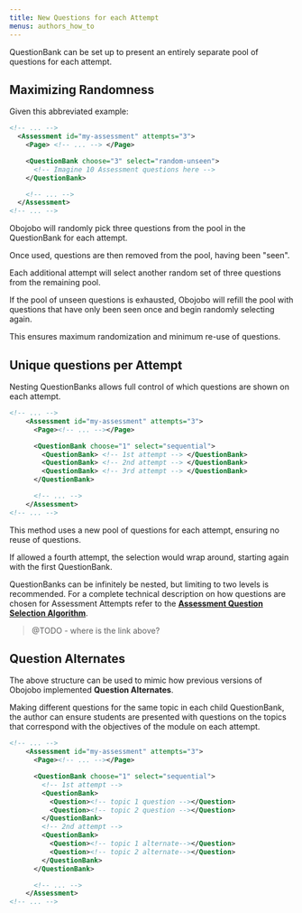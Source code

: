 ```yaml
---
title: New Questions for each Attempt
menus: authors_how_to
---
```


QuestionBank can be set up to present an entirely separate pool of questions for each attempt.


## Maximizing Randomness

Given this abbreviated example:

```xml
<!-- ... -->
  <Assessment id="my-assessment" attempts="3">
    <Page> <!-- ... --> </Page>

    <QuestionBank choose="3" select="random-unseen">
      <!-- Imagine 10 Assessment questions here -->
    </QuestionBank>

    <!-- ... -->
  </Assessment>
<!-- ... -->
```

Obojobo will randomly pick three questions from the pool in the QuestionBank for each attempt.

Once used, questions are then removed from the pool, having been "seen".

Each additional attempt will select another random set of three questions from the remaining pool.

If the pool of unseen questions is exhausted, Obojobo will refill the pool with questions that have only been seen once and begin randomly selecting again.

This ensures maximum randomization and minimum re-use of questions.

## Unique questions per Attempt

Nesting QuestionBanks allows full control of which questions are shown on each attempt.

```xml
<!-- ... -->
    <Assessment id="my-assessment" attempts="3">
      <Page><!-- ... --></Page>

      <QuestionBank choose="1" select="sequential">
        <QuestionBank> <!-- 1st attempt --> </QuestionBank>
        <QuestionBank> <!-- 2nd attempt --> </QuestionBank>
        <QuestionBank> <!-- 3rd attempt --> </QuestionBank>
      </QuestionBank>

      <!-- ... -->
    </Assessment>
<!-- ... -->
```

This method uses a new pool of questions for each attempt, ensuring no reuse of questions.

If allowed a fourth attempt, the selection would wrap around, starting again with the first QuestionBank.

QuestionBanks can be infinitely be nested, but limiting to two levels is recommended. For a complete technical description on how questions are chosen for Assessment Attempts refer to the [**Assessment Question Selection Algorithm**](assessment_questionAlgorithm.md).

> @TODO - where is the link above?

## Question Alternates

The above structure can be used to mimic how previous versions of Obojobo implemented **Question Alternates**.

Making different questions for the same topic in each child QuestionBank, the author can ensure students are presented with questions on the topics that correspond with the objectives of the module on each attempt.

```xml
<!-- ... -->
    <Assessment id="my-assessment" attempts="3">
      <Page><!-- ... --></Page>

      <QuestionBank choose="1" select="sequential">
        <!-- 1st attempt -->
        <QuestionBank>
          <Question><!-- topic 1 question --></Question>
          <Question><!-- topic 2 question --></Question>
        </QuestionBank>
        <!-- 2nd attempt -->
        <QuestionBank>
          <Question><!-- topic 1 alternate--></Question>
          <Question><!-- topic 2 alternate--></Question>
        </QuestionBank>
      </QuestionBank>

      <!-- ... -->
    </Assessment>
<!-- ... -->
```
